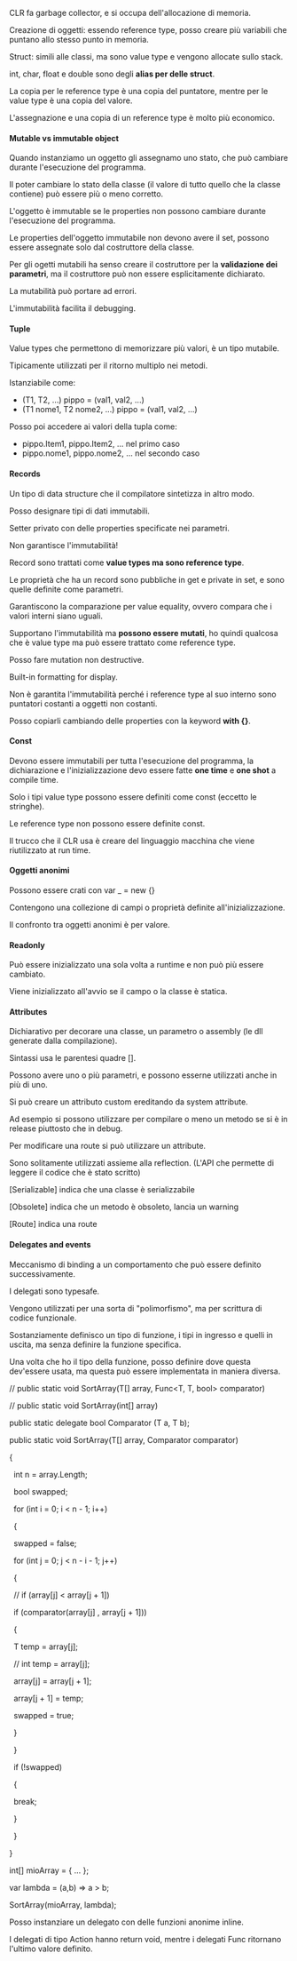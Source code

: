 CLR fa garbage collector, e si occupa dell'allocazione di memoria.

Creazione di oggetti: essendo reference type, posso creare più variabili che puntano allo stesso punto in memoria.

Struct: simili alle classi, ma sono value type e vengono allocate sullo stack.

int, char, float e double sono degli **alias per delle struct**.



La copia per le reference type è una copia del puntatore, mentre per le value type è una copia del valore.

L'assegnazione e una copia di un reference type è molto più economico.



#### Mutable vs immutable object

Quando instanziamo un oggetto gli assegnamo uno stato, che può cambiare durante l'esecuzione del programma.

Il poter cambiare lo stato della classe (il valore di tutto quello che la classe contiene) può essere più o meno corretto.

L'oggetto è immutable se le properties non possono cambiare durante l'esecuzione del programma.

Le properties dell'oggetto immutabile non devono avere il set, possono essere assegnate solo dal costruttore della classe.



Per gli ogetti mutabili ha senso creare il costruttore per la **validazione dei parametri**, ma il costruttore può non essere esplicitamente dichiarato.



La mutabilità può portare ad errori.

L'immutabilità facilita il debugging.





#### Tuple

Value types che permettono di memorizzare più valori, è un tipo mutabile.

Tipicamente utilizzati per il ritorno multiplo nei metodi.

Istanziabile come:

* (T1, T2, ...) pippo = (val1, val2, ...)
* (T1 nome1, T2 nome2, ...) pippo = (val1, val2, ...)

Posso poi accedere ai valori della tupla come:

* pippo.Item1, pippo.Item2, ... nel primo caso
* pippo.nome1, pippo.nome2, ... nel secondo caso



#### Records

Un tipo di data structure che il compilatore sintetizza in altro modo.

Posso designare tipi di dati immutabili.

Setter privato con delle properties specificate nei parametri.

Non garantisce l'immutabilità!



Record sono trattati come **value types ma sono reference type**.

Le proprietà che ha un record sono pubbliche in get e private in set, e sono quelle definite come parametri.

Garantiscono la comparazione per value equality, ovvero compara che i valori interni siano uguali.



Supportano l'immutabilità ma **possono essere mutati**, ho quindi qualcosa che è value type ma può essere trattato come reference type.

Posso fare mutation non destructive.

Built-in formatting for display.



Non è garantita l'immutabilità perché i reference type al suo interno sono puntatori costanti a oggetti non costanti.



Posso copiarli cambiando delle properties con la keyword **with {}**.



#### Const

Devono essere immutabili per tutta l'esecuzione del programma, la dichiarazione e l'inizializzazione devo essere fatte **one time** e **one shot** a compile time.

Solo i tipi value type possono essere definiti come const (eccetto le stringhe).

Le reference type non possono essere definite const.

Il trucco che il CLR usa è creare del linguaggio macchina che viene riutilizzato at run time.



#### Oggetti anonimi

Possono essere crati con var \_ = new {}

Contengono una collezione di campi o proprietà definite all'inizializzazione.

Il confronto tra oggetti anonimi è per valore.



#### Readonly

Può essere inizializzato una sola volta a runtime e non può più essere cambiato.

Viene inizializzato all'avvio se il campo o la classe è statica.





#### Attributes

Dichiarativo per decorare una classe, un parametro o assembly (le dll generate dalla compilazione).

Sintassi usa le parentesi quadre \[].

Possono avere uno o più parametri, e possono esserne utilizzati anche in più di uno.

Si può creare un attributo custom ereditando da system attribute.



Ad esempio si possono utilizzare per compilare o meno un metodo se si è in release piuttosto che in debug.



Per modificare una route si può utilizzare un attribute.



Sono solitamente utilizzati assieme alla reflection. (L'API che permette di leggere il codice che è stato scritto)



\[Serializable] indica che una classe è serializzabile

\[Obsolete] indica che un metodo è obsoleto, lancia un warning

\[Route] indica una route



#### Delegates and events

Meccanismo di binding a un comportamento che può essere definito successivamente.

I delegati sono typesafe.

Vengono utilizzati per una sorta di "polimorfismo", ma per scrittura di codice funzionale. 

Sostanziamente definisco un tipo di funzione, i tipi in ingresso e quelli in uscita, ma senza definire la funzione specifica.

Una volta che ho il tipo della funzione, posso definire dove questa dev'essere usata, ma questa può essere implementata in maniera diversa.



// public static void SortArray<T>(T\[] array, Func<T, T, bool> comparator)

// public static void SortArray(int\[] array)



public static delegate bool Comparator<in T> (T a, T b);



public static void SortArray<T>(T\[] array, Comparator<T> comparator)

{

&nbsp;   int n = array.Length;

&nbsp;   bool swapped;

&nbsp;   for (int i = 0; i < n - 1; i++)

&nbsp;   {

&nbsp;       swapped = false;

&nbsp;       for (int j = 0; j < n - i - 1; j++)

&nbsp;       {

&nbsp;	    // if (array\[j] < array\[j + 1])

&nbsp;           if (comparator(array\[j] , array\[j + 1]))

&nbsp;           {

&nbsp;               T temp = array\[j];

&nbsp;               // int temp = array\[j];

&nbsp;               array\[j] = array\[j + 1];

&nbsp;               array\[j + 1] = temp;

&nbsp;               swapped = true;

&nbsp;           }

&nbsp;       }

&nbsp;       if (!swapped)

&nbsp;       {

&nbsp;            break;

&nbsp;       }

&nbsp;   }

}



int\[] mioArray = { ... };

var lambda = (a,b) => a > b;

SortArray<int>(mioArray, lambda);



Posso instanziare un delegato con delle funzioni anonime inline.



I delegati di tipo Action hanno return void, mentre i delegati Func ritornano l'ultimo valore definito.

